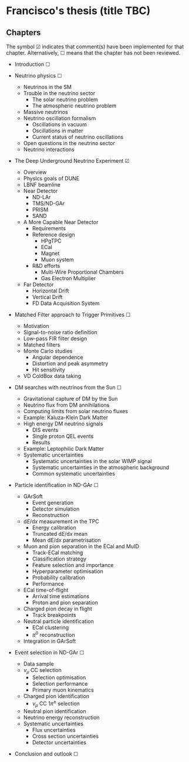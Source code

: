 # Francisco's thesis (title TBC)

## Chapters

The symbol &#9745; indicates that comment(s) have been implemented for that chapter. Alternatively, &#9744; means that the chapter has not been reviewed.

* Introduction &#9744;

* Neutrino physics &#9744;
    * Neutrinos in the SM
    * Trouble in the neutrino sector
        * The solar neutrino problem
        * The atmospheric neutrino problem
    * Massive neutrinos
    * Neutrino oscillation formalism
        * Oscillations in vacuum
        * Oscillations in matter
        * Current status of neutrino oscillations
    * Open questions in the neutrino sector
    * Neutrino interactions

* The Deep Underground Neutrino Experiment &#9745;
    * Overview
    * Physics goals of DUNE
    * LBNF beamline
    * Near Detector
        * ND-LAr
        * TMS/ND-GAr
        * PRISM
        * SAND
    * A More Capable Near Detector
        * Requirements
        * Reference design
            * HPgTPC
            * ECal
            * Magnet
            * Muon system
        * R\&D efforts
            * Multi-Wire Proportional Chambers
            * Gas Electron Multiplier
    * Far Detector
        * Horizontal Drift
        * Vertical Drift
        * FD Data Acquisition System

* Matched Filter approach to Trigger Primitives &#9744;
    * Motivation
    * Signal-to-noise ratio definition
    * Low-pass FIR filter design
    * Matched filters
    * Monte Carlo studies
        * Angular dependence
        * Distortion and peak asymmetry
        * Hit sensitivity
    * VD ColdBox data taking

* DM searches with neutrinos from the Sun &#9744;
    * Gravitational capture of DM by the Sun
    * Neutrino flux from DM annihilations
    * Computing limits from solar neutrino fluxes
    * Example: Kaluza-Klein Dark Matter
    * High energy DM neutrino signals
        * DIS events
        * Single proton QEL events
        * Results
    * Example: Leptophilic Dark Matter
    * Systematic uncertainties
        * Systematic uncertainties in the solar WIMP signal
        * Systematic uncertainties in the atmospheric background
        * Common systematic uncertainties

* Particle identification in ND-GAr &#9744;
    * GArSoft
        * Event generation
        * Detector simulation
        * Reconstruction
    * $\mathrm {d}E/\mathrm {d}x$ measurement in the TPC
        * Energy calibration
        * Truncated $\mathrm {d}E/\mathrm {d}x$ mean
        * Mean $\mathrm {d}E/\mathrm {d}x$ parametrisation
    * Muon and pion separation in the ECal and MuID
        * Track-ECal matching
        * Classification strategy
        * Feature selection and importance
        * Hyperparameter optimisation
        * Probability calibration
        * Performance
    * ECal time-of-flight
        * Arrival time estimations
        * Proton and pion separation
    * Charged pion decay in flight
        * Track breakpoints
    * Neutral particle identification
        * ECal clustering
        * $\pi ^{0}$ reconstruction
    * Integration in GArSoft

* Event selection in ND-GAr &#9744;
    * Data sample
    * $\nu _{\mu }$ CC selection
        * Selection optimisation
        * Selection performance
        * Primary muon kinematics
    * Charged pion identification
        * $\nu _{\mu }$ CC $1\pi ^{\pm }$ selection
    * Neutral pion identification
    * Neutrino energy reconstruction
    * Systematic uncertainties
        * Flux uncertainties
        * Cross section uncertainties
        * Detector uncertainties

* Conclusion and outlook &#9744;